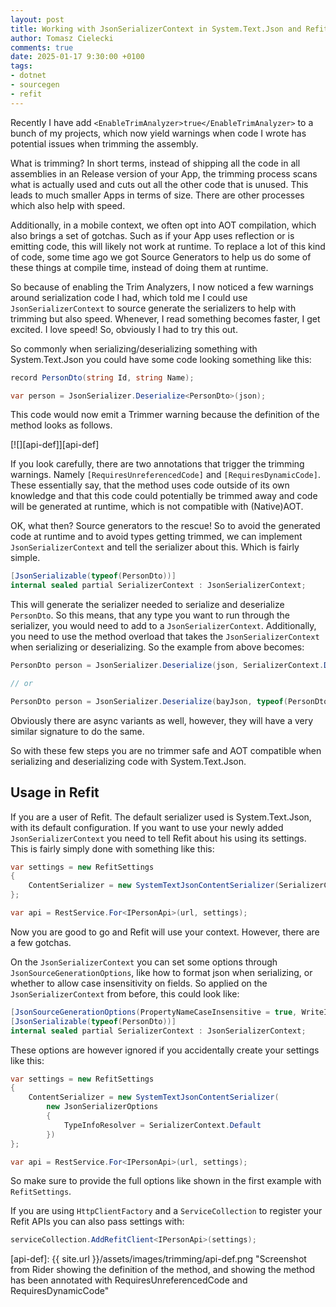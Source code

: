 ```yaml
---
layout: post
title: Working with JsonSerializerContext in System.Text.Json and Refit
author: Tomasz Cielecki
comments: true
date: 2025-01-17 9:30:00 +0100
tags:
- dotnet
- sourcegen
- refit
---
```


Recently I have add `<EnableTrimAnalyzer>true</EnableTrimAnalyzer>` to a bunch of my projects, which now yield warnings when code I wrote has potential issues when trimming the assembly.

What is trimming? In short terms, instead of shipping all the code in all assemblies in an Release version of your App, the trimming process scans what is actually used and cuts out all the other code that is unused.
This leads to much smaller Apps in terms of size. There are other processes which also help with speed.

Additionally, in a mobile context, we often opt into AOT compilation, which also brings a set of gotchas. Such as if your App uses reflection or is emitting code, this will likely not work at runtime. To replace a lot of this kind of code, some time ago we got Source Generators to help us do some of these things at compile time, instead of doing them at runtime.

So because of enabling the Trim Analyzers, I now noticed a few warnings around serialization code I had, which told me I could use `JsonSerializerContext` to source generate the serializers to help with trimming but also speed. Whenever, I read something becomes faster, I get excited. I love speed! So, obviously I had to try this out.

So commonly when serializing/deserializing something with System.Text.Json you could have some code looking something like this:

```csharp
record PersonDto(string Id, string Name);

var person = JsonSerializer.Deserialize<PersonDto>(json);
```

This code would now emit a Trimmer warning because the definition of the method looks as follows.

[![][api-def]][api-def]

If you look carefully, there are two annotations that trigger the trimming warnings. Namely `[RequiresUnreferencedCode]` and `[RequiresDynamicCode]`. These essentially say, that the method uses code outside of its own knowledge and that this code could potentially be trimmed away and code will be generated at runtime, which is not compatible with (Native)AOT.

OK, what then? Source generators to the rescue! So to avoid the generated code at runtime and to avoid types getting trimmed, we can implement `JsonSerializerContext` and tell the serializer about this. Which is fairly simple.

```csharp
[JsonSerializable(typeof(PersonDto))]
internal sealed partial SerializerContext : JsonSerializerContext;
```

This will generate the serializer needed to serialize and deserialize `PersonDto`. So this means, that any type you want to run through the serializer, you would need to add to a `JsonSerializerContext`. Additionally,
you need to use the method overload that takes the `JsonSerializerContext` when serializing or deserializing. So the example from above becomes:

```csharp
PersonDto person = JsonSerializer.Deserialize(json, SerializerContext.Default.PersonDto);

// or

PersonDto person = JsonSerializer.Deserialize(bayJson, typeof(PersonDto), SerializerContext.Default);
```

Obviously there are async variants as well, however, they will have a very similar signature to do the same.

So with these few steps you are no trimmer safe and AOT compatible when serializing and deserializing code with System.Text.Json.

## Usage in Refit

If you are a user of Refit. The default serializer used is System.Text.Json, with its default configuration. If you want to use your newly added `JsonSerializerContext` you need to tell Refit about his using its settings. This is fairly simply done with something like this:

```csharp
var settings = new RefitSettings
{
    ContentSerializer = new SystemTextJsonContentSerializer(SerializerContext.Default.Options)
};

var api = RestService.For<IPersonApi>(url, settings);
```

Now you are good to go and Refit will use your context. However, there are a few gotchas.

On the `JsonSerializerContext` you can set some options through `JsonSourceGenerationOptions`, like how to format json when serializing, or whether to allow case insensitivity on fields. So applied on the `JsonSerializerContext` from before, this could look like:

```csharp
[JsonSourceGenerationOptions(PropertyNameCaseInsensitive = true, WriteIndented = true)]
[JsonSerializable(typeof(PersonDto))]
internal sealed partial SerializerContext : JsonSerializerContext;
```

These options are however ignored if you accidentally create your settings like this:

```csharp
var settings = new RefitSettings
{
    ContentSerializer = new SystemTextJsonContentSerializer(
        new JsonSerializerOptions
        {
            TypeInfoResolver = SerializerContext.Default
        })
};

var api = RestService.For<IPersonApi>(url, settings);
```

So make sure to provide the full options like shown in the first example with `RefitSettings`.

If you are using `HttpClientFactory` and a `ServiceCollection` to register your Refit APIs you can also pass settings with:

```csharp
serviceCollection.AddRefitClient<IPersonApi>(settings);
```

[api-def]: {{ site.url }}/assets/images/trimming/api-def.png "Screenshot from Rider showing the definition of the method, and showing the method has been annotated with RequiresUnreferencedCode and RequiresDynamicCode"
